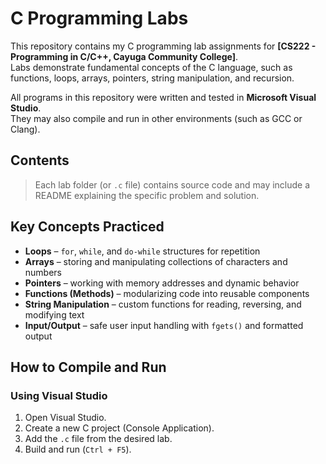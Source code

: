 # C Programming Labs
This repository contains my C programming lab assignments for **[CS222 - Programming in C/C++, Cayuga Community College]**.  
Labs demonstrate fundamental concepts of the C language, such as functions, loops, arrays, pointers, string manipulation, and recursion.  

All programs in this repository were written and tested in **Microsoft Visual Studio**.  
They may also compile and run in other environments (such as GCC or Clang).

## Contents
> Each lab folder (or `.c` file) contains source code and may include a README explaining the specific problem and solution.

## Key Concepts Practiced
- **Loops** – `for`, `while`, and `do-while` structures for repetition  
- **Arrays** – storing and manipulating collections of characters and numbers  
- **Pointers** – working with memory addresses and dynamic behavior  
- **Functions (Methods)** – modularizing code into reusable components  
- **String Manipulation** – custom functions for reading, reversing, and modifying text  
- **Input/Output** – safe user input handling with `fgets()` and formatted output  

## How to Compile and Run
### Using Visual Studio
1. Open Visual Studio.  
2. Create a new C project (Console Application).  
3. Add the `.c` file from the desired lab.  
4. Build and run (`Ctrl + F5`).  

